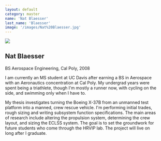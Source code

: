 ```yaml
---
layout: default
category: master
name: 'Nat Blaesser'
last_name: 'Blaesser'
image: '/images/Nat%20Blaesser.jpg'
---
```


<img src="{{ page.image }}">

<h2 class="team-title">Nat Blaesser</h2>
<h4 class="team-position"></h4>
<p>BS Aerospace Engineering, Cal Poly, 2008</p>
<p>I am currently an MS student at UC Davis after earning a BS in Aerospace with an Aeronautics concentration at Cal Poly. My undergrad years were spent being a triathlete, though I'm mostly a runner now, with cycling on the side, and swimming only when I have to. </p>
<p>My thesis investigates turning the Boeing X-37B from an unmanned test platform into a manned, crew rescue vehicle. I'm performing initial trades, rough sizing and writing subsystem function specifications. The main areas of research include altering the propulsion system, determining the crew layout, and sizing the ECLSS system. The goal is to set the groundwork for future students who come through the HRVIP lab. The project will live on long after I graduate.</p>
<ul class="team-member-other-info"></ul>